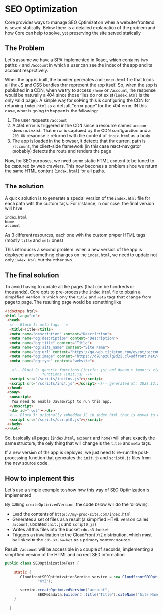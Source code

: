 # SEO Optimization

Core provides ways to manage SEO Optimization when a website/frontend is seved statically. Below there
is a detailed explanation of the problem and how Core can help to solve, yet preserving the site served statically

## The Problem

Let's assume we have  a SPA implemented in React, which contains two paths: `/` and `/account` in which a user
can see the index of the app and its account respectively.

When the app is built, the bundler generates and `index.html` file that loads all the JS and CSS bundles thar 
represent the app itself. So, when the app is published in a CDN, when we try to access `/home` or `/account`, the response
would be naturally a 404 since those files do not exist (`index.html` is the only valid page). A simple way
for solving this is configuring the CDN for returning `index.html` as a default "error page" for the 404 error. IN
this case, what is going to happen is the following:
1. The user requests `/account`
2. A 404 error is triggered in the CDN since a resource named `account` does not exist. That error is captured by the CDN configuration 
   and a `200 OK` response is returned with the content of `index.html` as a body
3. The app is loaded in the browser, it detects that the current path is `/account`, the client-side framework (in this case
   react-navigator probably) detects the route and renders the page

Now, for SEO purposes, we need some static HTML content to be tuned to be captured by web crawlers. This now becomes
a problem since we return the  same HTML content (`index.html`) for all paths.

## The solution

A quick solution is to generate a special version of the `index.html` file for each path with the custom tags. For 
instance, in our case, the final version will have

```
index.html
home
account
```

As 3 different resources, each one with the custom proper HTML tags (mostly `title` and `meta` ones)

This introduces a second problem: when a new version of the app is deployed and something changes on the `index.html`, 
we need to update not only `index.html` but the other two. 

## The final solution

To avoid having to update all the pages (that can be hundreds or thousands), Core opts to pre-process the `index.html`
file to obtain a simplified version in which only the `title` and `meta` tags that change from page to page. The resulting
page would be something like

```html
<!doctype html>
<html lang="en">
 <head>
  <!-- Block 1: meta tags -->   
  <title>Title</title>
  <meta name="description" content="Description">
  <meta name="og:description" content="Description">
  <meta name="og:title" content="Title">
  <meta name="og:site_name" content="Site Name">
  <meta name="og:url" content="https://qa-web.ticketon.com/event/ceccompany-event-buenos-aires-buenos-aires-2022-10-27-xe8dnufpvfrc">
  <meta name="og:image" content="https://d78npzulg9d2i.cloudfront.net/cropped-66ddd949-c232-4b5b-9b12-951b34d12470.jpeg">
  <meta name="og:type" content="website">

   <!-- Block 2: generic functions (initfns.js) and dynamic imports via those
                 functions (init.js) -->   
  <script src="/scripts/initfns.js"></script>
  <script src="/scripts/init.js"></script> <!-- generated-at: 2022.12.28 07:13:21 EST -->
 </head>
 <body>
  <noscript>
   You need to enable JavaScript to run this app.
  </noscript>
  <div id="root"></div>
  <!-- Block 3: originally embedded JS in index.html that is moved to external files -->
  <script src="/scripts/script0.js"></script>
 </body>
</html>
```

So, basically all pages (`index.html`, `account` and `home`) will share exactly the same structure, the only thing that 
will change is the `title` and `meta` tags.

If a new version of the app is deployed, we just need to re-run the post-processing function that generates the `init.js`
and `script0.js` files from the new source code.

## How to implement this

Let's use a simple example to show how this way of SEO Optimization is implemented

By calling `createOptimizedVersion`, the code below will do the following:
- Load the contents of `https://my-prod-site.com/index.html`
- Generates a set of files as a result (a simplified HTML version called `account`, updated `init.js` and `script0.js`)
- Writes all this files into the bucket `cdn.s3.bucket`
- Triggers an invalidation to the CloudFront `XYZ` distribution, which must be linked to the `cdn.s3.bucket` as a primary
  content source

Result: `/account` will be accessible in a couple of seconds, implementing a simplified version of the HTML and
correct SEO information

```java
public class SEOOptimizationTest {

    static {
       CloudfrontSEOOptimizationService service = new CloudfrontSEOOptimizationService("https://my-prod-site.com/index.html", "cdn.s3.bucket",
               "XYZ");

       service.createOptimizedVersion("account",
               SEOMetadata.builder().title("Title").siteName("Site Name").description("Description").build());
    }
    
  }
  
```

